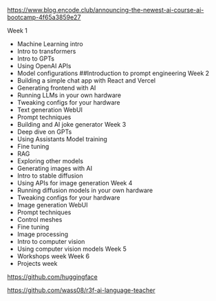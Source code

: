 https://www.blog.encode.club/announcing-the-newest-ai-course-ai-bootcamp-4f65a3859e27

Week 1
  - Machine Learning intro
  - Intro to transformers
  - Intro to GPTs
  - Using OpenAI APIs
  - Model configurations
##Introduction to prompt engineering
  Week 2
  - Building a simple chat app with React and Vercel
  - Generating frontend with AI
  - Running LLMs in your own hardware
  - Tweaking configs for your hardware
  - Text generation WebUI
  - Prompt techniques
  - Building and AI joke generator
  Week 3
  - Deep dive on GPTs
  - Using Assistants
     Model training
  - Fine tuning
  - RAG
  - Exploring other models
  - Generating images with AI
  - Intro to stable diffusion
  - Using APIs for image generation
  Week 4
  - Running diffusion models in your own hardware
  - Tweaking configs for your hardware
  - Image generation WebUI
  - Prompt techniques
  - Control meshes
  - Fine tuning
  - Image processing
  - Intro to computer vision
  - Using computer vision models
  Week 5
  - Workshops week
  Week 6
  - Projects week


https://github.com/huggingface

https://github.com/wass08/r3f-ai-language-teacher
